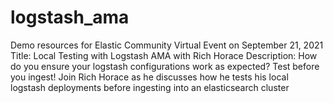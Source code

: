 # logstash_ama
Demo resources for Elastic Community Virtual Event on September 21, 2021 
Title: Local Testing with Logstash AMA with Rich Horace
Description: How do you ensure your logstash configurations work as expected? Test before you ingest! Join Rich Horace as he discusses how he tests his local logstash deployments before ingesting into an elasticsearch cluster
